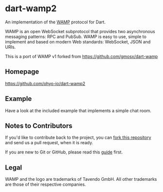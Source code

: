 # dart-wamp2

An implementation of the [WAMP](http://wamp.ws) protocol for Dart. 

WAMP is an open WebSocket subprotocol that provides two asynchronous messaging 
patterns: RPC and PubSub. WAMP is easy to use, simple to implement and based on 
modern Web standards: WebSocket, JSON and URIs.

This is a port of WAMP v1 forked from https://github.com/gmosx/dart-wamp

Homepage
--------

https://github.com/ohyo-io/dart-wamp2

Example
-------

Have a look at the included example that implements a simple chat room.

Notes to Contributors
---------------------

If you'd like to contribute back to the project, you can [fork this repository](https://help.github.com/articles/fork-a-repo) 
and send us a pull request, when it is ready.

If you are new to Git or GitHub, please read this [guide](https://help.github.com/) 
first.

Legal
-----

WAMP and the  logo are trademarks of Tavendo GmbH. All other trademarks are 
those of their respective companies.
